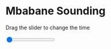 <h1>Mbabane Sounding</h1>
<p>Drag the slider to change the time</p>

<div class="slidecontainer">
<input oninput='setImage(this)' class="slider" type="range" min="0" max="7" value="0" step="1" />
<img id='img'/>
</div>

<script>
var img = document.getElementById('img');
var img_array = ['/assets/images/skwt/skd_mbabane_wrfout_d01_2020-06-23_12:00:00.png',
'/assets/images/skwt/skd_mbabane_wrfout_d01_2020-06-23_18:00:00.png',
'/assets/images/skwt/skd_mbabane_wrfout_d01_2020-06-24_00:00:00.png',
'/assets/images/skwt/skd_mbabane_wrfout_d01_2020-06-24_06:00:00.png',
'/assets/images/skwt/skd_mbabane_wrfout_d01_2020-06-24_12:00:00.png',
'/assets/images/skwt/skd_mbabane_wrfout_d01_2020-06-24_18:00:00.png',
'/assets/images/skwt/skd_mbabane_wrfout_d01_2020-06-25_00:00:00.png',];
function setImage(obj)
{
        var value = obj.value;
        img.src = img_array[value];

}
</script>
